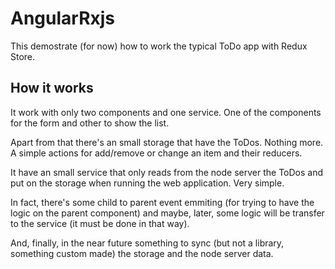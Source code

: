 # AngularRxjs

This demostrate (for now) how to work the typical ToDo app with Redux Store.

## How it works

It work with only two components and one service. One of the components for the form and other to show the list.

Apart from that there's an small storage that have the ToDos. Nothing more. A simple actions for add/remove or change an item and their reducers.

It have an small service that only reads from the node server the ToDos and put on the storage when running the web application. Very simple.

In fact, there's some child to parent event emmiting (for trying to have the logic on the parent component) and maybe, later, some logic will be transfer to the service (it must be done in that way).

And, finally, in the near future something to sync (but not a library, something custom made) the storage and the node server data.